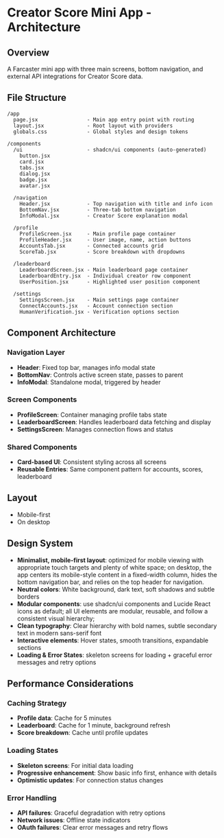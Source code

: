 # Creator Score Mini App - Architecture

## Overview

A Farcaster mini app with three main screens, bottom navigation, and external API integrations for Creator Score data.

## File Structure

```
/app
  page.jsx                - Main app entry point with routing
  layout.jsx              - Root layout with providers
  globals.css             - Global styles and design tokens

/components
  /ui                     - shadcn/ui components (auto-generated)
    button.jsx
    card.jsx
    tabs.jsx
    dialog.jsx
    badge.jsx
    avatar.jsx

  /navigation
    Header.jsx            - Top navigation with title and info icon
    BottomNav.jsx         - Three-tab bottom navigation
    InfoModal.jsx         - Creator Score explanation modal

  /profile
    ProfileScreen.jsx     - Main profile page container
    ProfileHeader.jsx     - User image, name, action buttons
    AccountsTab.jsx       - Connected accounts grid
    ScoreTab.jsx          - Score breakdown with dropdowns

  /leaderboard
    LeaderboardScreen.jsx - Main leaderboard page container
    LeaderboardEntry.jsx  - Individual creator row component
    UserPosition.jsx      - Highlighted user position component

  /settings
    SettingsScreen.jsx    - Main settings page container
    ConnectAccounts.jsx   - Account connection section
    HumanVerification.jsx - Verification options section
```

## Component Architecture

### Navigation Layer

- **Header**: Fixed top bar, manages info modal state
- **BottomNav**: Controls active screen state, passes to parent
- **InfoModal**: Standalone modal, triggered by header

### Screen Components

- **ProfileScreen**: Container managing profile tabs state
- **LeaderboardScreen**: Handles leaderboard data fetching and display
- **SettingsScreen**: Manages connection flows and status

### Shared Components

- **Card-based UI**: Consistent styling across all screens
- **Reusable Entries**: Same component pattern for accounts, scores, leaderboard

## Layout

- Mobile-first
- On desktop 

## Design System

- **Minimalist, mobile-first layout**: optimized for mobile viewing with appropriate touch targets and plenty of white space; on desktop, the app centers its mobile-style content in a fixed-width column, hides the bottom navigation bar, and relies on the top header for navigation.
- **Neutral colors**: White background, dark text, soft shadows and subtle borders
- **Modular components**: use shadcn/ui components and Lucide React icons as default; all UI elements are modular, reusable, and follow a consistent visual hierarchy; 
- **Clean typography**: Clear hierarchy with bold names, subtle secondary text in modern sans-serif font
- **Interactive elements**: Hover states, smooth transitions, expandable sections
- **Loading & Error States**: skeleton screens for loading + graceful error messages and retry options

## Performance Considerations

### Caching Strategy

- **Profile data**: Cache for 5 minutes
- **Leaderboard**: Cache for 1 minute, background refresh
- **Score breakdown**: Cache until profile updates

### Loading States

- **Skeleton screens**: For initial data loading
- **Progressive enhancement**: Show basic info first, enhance with details
- **Optimistic updates**: For connection status changes

### Error Handling

- **API failures**: Graceful degradation with retry options
- **Network issues**: Offline state indicators
- **OAuth failures**: Clear error messages and retry flows
